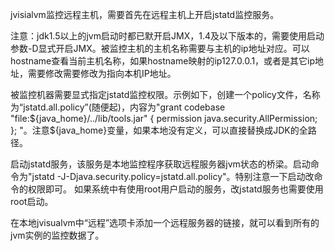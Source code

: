 jvisialvm监控远程主机，需要首先在远程主机上开启jstatd监控服务。

注意：jdk1.5以上的jvm启动时都已默开启JMX，1.4及以下版本的，需要使用启动参数-D显式开启JMX。被监控主机的主机名称需要与主机的ip地址对应。可以hostname查看当前主机名称，如果hostname映射的ip127.0.0.1，或者是其它ip地址，需要修改需要修改为指向本机IP地址。

被监控机器需要显式指定jstatd监控权限。示例如下，创建一个policy文件，名称为“jstatd.all.policy”(随便起)，内容为"grant codebase "file:${java_home}/../lib/tools.jar" {  
   permission java.security.AllPermission;  
}; "。注意${java_home}变量，如果本地没有定义，可以直接替换成JDK的全路径。


启动jstatd服务，该服务是本地监控程序获取远程服务器jvm状态的桥梁。启动命令为"jstatd -J-Djava.security.policy=jstatd.all.policy"。特别注意一下启动改命令的权限即可。
如果系统中有使用root用户启动的服务，改jstatd服务也需要使用root启动。


在本地jvisualvm中“远程”选项卡添加一个远程服务器的链接，就可以看到所有的jvm实例的监控数据了。
